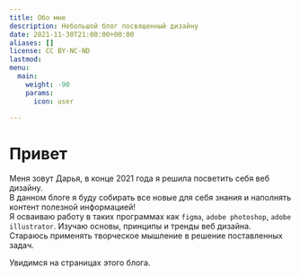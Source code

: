 ```yaml
---
title: Обо мне
description: Небольшой блог посвященный дизайну
date: 2021-11-30T21:00:00+00:00
aliases: []
license: CC BY-NC-ND
lastmod: 
menu:
  main:
    weight: -90
    params:
      icon: user

---
```

# Привет

Меня зовут Дарья, в конце 2021 года я решила посветить себя веб дизайну.   
В данном блоге я буду собирать все новые для себя знания и наполнять контент полезной информацией!  
Я осваиваю работу в таких программах как `figma`, `adobe photoshop`, `adobe illustrator`. Изучаю основы, принципы и тренды веб дизайна.  
Стараюсь применять творческое мышление в решение поставленных задач.

Увидимся на страницах этого блога.